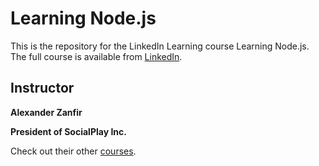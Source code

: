 # Learning Node.js
This is the repository for the LinkedIn Learning course Learning Node.js. The full course is available from [LinkedIn].

## Instructor
**Alexander Zanfir**

__President of SocialPlay Inc.__

Check out their other [courses](https://www.linkedin.com/learning/instructors/alexander-zanfir).

[LinkedIn]: https://www.linkedin.com/learning/learning-node-js-2017/use-the-exercise-files?autoSkip=true&autoplay=true&contextUrn=urn%3Ali%3AlyndaLearningPath%3A5ade1c55498e39379949fb9c&resume=false
